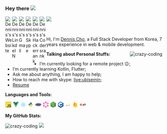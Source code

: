 ### Hey there <img src="https://media.giphy.com/media/hvRJCLFzcasrR4ia7z/giphy.gif" width="25px">
<a href="https://crazy-coding.github.io/" target="_blank">
  <img align="left" alt="Dennis's Website" width="22px" src="https://cdn.jsdelivr.net/npm/simple-icons@v3/icons/googlechrome.svg" />
</a>
<a href="https://www.linkedin.com/in/dennis-cho/" target="_blank">
  <img align="left" alt="Dennis's LinkdeIN" width="22px" src="https://cdn.jsdelivr.net/npm/simple-icons@v3/icons/linkedin.svg" />
</a>
<a href="mailto:dennischo122@gmail.com">
  <img align="left" alt="Dennis's Gmail" width="22px" src="https://cdn.jsdelivr.net/npm/simple-icons@v3/icons/gmail.svg" />
</a>
<a href="https://join.skype.com/invite/fVK7VTL2nlps" target="_blank">
  <img align="left" alt="Dennis's Skype" width="22px" src="https://cdn.jsdelivr.net/npm/simple-icons@v3/icons/skype.svg" />
</a>
<a href="https://www.hackerrank.com/dennischo122" target="_blank">
  <img align="left" alt="Dennis's Hackerrank" width="22px" src="https://cdn.jsdelivr.net/npm/simple-icons@v3/icons/hackerrank.svg" />
</a>
<a href="https://profile.codersrank.io/user/crazy-coding" target="_blank">
  <img align="left" alt="Dennis's Codersrank" width="22px" src="https://cdn.jsdelivr.net/npm/simple-icons@v3/icons/codersrank.svg" />
</a>

![](https://visitor-badge.glitch.me/badge?page_id=crazy-coding.crazy-coding)

<br />

Hi, I'm [Dennis Cho](https://crazy-coding.github.io/), a Full Stack Developer from Korea, 7 years experience in web & mobile development.

<img align="right" src="https://github-readme-stats.vercel.app/api/top-langs/?username=crazy-coding&show_icons=true&count_private=true&langs_count=10&theme=gotham" alt="crazy-coding" />

**Talking about Personal Stuffs:**

- I’m currently looking for a remote project :wink:;
- I’m currently learning Kotlin, Flutter; 
- Ask me about anything, I am happy to help;
- How to reach me with skype: [live:ubisemin](https://join.skype.com/invite/fVK7VTL2nlps);
- [Resume](https://github.com/crazy-coding/portfolio_dennischo/raw/master/resume.pdf)

**Languages and Tools:**  

<code><img height="20" src="https://raw.githubusercontent.com/github/explore/80688e429a7d4ef2fca1e82350fe8e3517d3494d/topics/javascript/javascript.png"></code>
<code><img height="20" src="https://raw.githubusercontent.com/github/explore/80688e429a7d4ef2fca1e82350fe8e3517d3494d/topics/vue/vue.png"></code>
<code><img height="20" src="https://raw.githubusercontent.com/github/explore/80688e429a7d4ef2fca1e82350fe8e3517d3494d/topics/react/react.png"></code>
<code><img height="20" src="https://raw.githubusercontent.com/github/explore/80688e429a7d4ef2fca1e82350fe8e3517d3494d/topics/python/python.png"></code>
<code><img height="20" src="https://raw.githubusercontent.com/github/explore/80688e429a7d4ef2fca1e82350fe8e3517d3494d/topics/php/php.png"></code>
<code><img height="20" src="https://raw.githubusercontent.com/github/explore/5c058a388828bb5fde0bcafd4bc867b5bb3f26f3/topics/graphql/graphql.png"></code>
<code><img height="20" src="https://raw.githubusercontent.com/github/explore/80688e429a7d4ef2fca1e82350fe8e3517d3494d/topics/nodejs/nodejs.png"></code>
<code><img height="20" src="https://raw.githubusercontent.com/github/explore/80688e429a7d4ef2fca1e82350fe8e3517d3494d/topics/cpp/cpp.png"></code>
<code><img height="20" src="https://raw.githubusercontent.com/github/explore/80688e429a7d4ef2fca1e82350fe8e3517d3494d/topics/mysql/mysql.png"></code>
<code><img height="20" src="https://raw.githubusercontent.com/github/explore/80688e429a7d4ef2fca1e82350fe8e3517d3494d/topics/firebase/firebase.png"></code>
<code><img height="20" src="https://raw.githubusercontent.com/github/explore/80688e429a7d4ef2fca1e82350fe8e3517d3494d/topics/git/git.png"></code>

**My GitHub Stats:**  

<img src="https://github-readme-stats.vercel.app/api?username=crazy-coding&show_icons=true&theme=gotham&count_private=true" alt="crazy-coding" />
<img src="https://cr-ss-service.azurewebsites.net/api/ScreenShot?widget=summary&username=crazy-coding&badges=3&show-avatar=false&width=300&style=--header-bg-color:%23000;--name-font-size:12px;--rank-font-size:12px;" />
